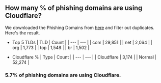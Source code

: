 ## How many % of phishing domains are using Cloudflare?


We downloaded the Phishing Domains from [here](https://github.com/mitchellkrogza/Phishing.Database) and filter out duplicates.
Here's the result.


[//]: # (start replacement)


- Top 5 TLDs
| TLD | Count |
| --- | --- |
| com | 29,851 |
| net | 2,064 |
| org | 1,773 |
| top | 1,548 |
| br | 1,502 |


- Cloudflare %
| Type | Count |
| --- | --- |
| Cloudflare | 3,174 |
| Normal | 52,274 |


### 5.7% of phishing domains are using Cloudflare.